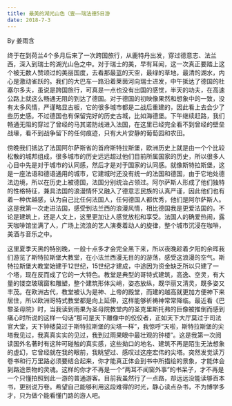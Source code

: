 ```yaml
---
title: 最美的湖光山色（壹——瑞法德5日游
date: 2018-7-3
---
```


By 姜雨含

<!--more-->


终于在到荷兰4个多月后来了一次跨国旅行，从鹿特丹出发，穿过德意志、法兰西，深入到瑞士的湖光山色之中。对于瑞士的美，早有耳闻，这一次真正要踏上这个被无数人赞颂过的美丽国度，去看那最蓝的天空，最绿的草地，最清的湖水，内心是激动雀跃的。我们的大巴车一路沿着莱茵河向瑞士进发，中午抵达了德国的杜塞尔多夫，虽说是跨国旅行，可真是一点也没有出国的感觉，半天的功夫，在高速公路上就这么畅通无阻的到达了德国。对于德国的初映像果然和想象中的一致，没有太多风情，严谨略显古板，它的很多城市都是二战后重建的，因此看上去会少了些历史感。不过德国也有保留完好的历史古城，比如海德堡。下午继续赶路，我们畅通无阻的穿过了曾经的马其诺防线进入法国，在这里已经完全看不到曾经的壁垒战壕，看不到战争留下的任何痕迹，只有大片安静的葡萄园和农田。

傍晚我们抵达了法国阿尔萨斯省的首府斯特拉斯堡，欧洲历史上就是由一个个比较松散的城邦组成，很多城市的历史远远超过他们目前所属国家的历史，所以很多人心目中先是对于城市的认同感，然后才是对于国家的认同感。就像斯特拉斯堡，这是一座法语和德语通用的城市，它建城时还没有统一的法国和德国，由于它地处德法边境，所以在历史上被德国，法国分别统治占领过。阿尔萨斯人形成了他们独特的性格特征，兼具法国的浪漫情怀又融入了德意志民族的认真严谨，因此他们也有着一种优越感，认为自己比任何法国人，任何德国人都优秀，他们是阿尔萨斯人。这是我第一次走进法国，感受到法兰西的浪漫风情，相比德国我是更爱法国的。不论是建筑上，还是人文上，这里更加让人感觉放松和享受。法国人的确爱热闹，露天咖啡馆坐满了人，广场上流浪的艺人演奏着动人的旋律，整个城市沉浸在咖啡，美酒与音乐之中。

这里夏季天黑的特别晚，一般十点多才会完全黑下来，所以夜晚趁着夕阳的余晖我们游览了斯特拉斯堡大教堂，在小法兰西漫无目的的游荡，感受这浪漫的空气。斯特拉斯堡大教堂始建于12世纪，15世纪才建成，中途因为资金缺乏所以只建了一个塔，现在反而成了它的一大特色。教堂是典型的哥特式建筑，高逸、空灵，有大量的镂空玻璃窗和雕塑，整个建筑形体尖峭，姿态放纵，既华丽又清灵，既多姿又丰茂。在欧洲古代，教堂被认为是神、上帝的殿堂，而建的越高就更加方便神下来居住，所以欧洲哥特式教堂都是向上延伸，这样能够祈祷神常常降临。最近看《巴黎圣母院》时，当我读到雨果为圣母院教堂内的圣克里斯托弗的巨像被推倒而感到痛心时所说的这样一句话“那可是天下雕像中的佼佼者，正如天下大厅莫过于司法官大堂，天下钟楼莫过于斯特拉斯堡的尖塔一样”，我惊呼“天啦，斯特拉斯堡的尖塔我见过，我真真实实的见过，我到过雨果眼中最壮观的钟楼”。这是我第一次阅读国外名著时有这种可碰触的真实感，这些拗口的地名、建筑不再是陌生无法想象的虚幻，它曾经就在我的眼前，我眺望过、感叹过这座宏伟的尖塔。突然发觉读万卷书和行万里路必须要结合起来，你才能真正体会到书中所描绘的景象，才能体会到路途景物的灵魂。这样的你才不再是一个“两耳不闻窗外事”的书呆子，才不再是一个只懂拍照到此一游的普通游客。目前我虽然行了一点路，却远远没能读够百本书，更别说万卷。希望自己能够利用这段难得的时光，静心读点杂书，不为博学多才，只为做个能看懂门路的游人吧。


